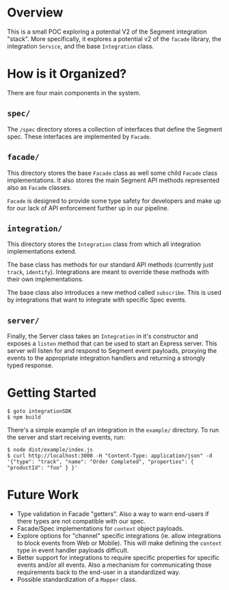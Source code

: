 # Overview
This is a small POC exploring a potential V2 of the Segment integration "stack". More specifically, it explores a potential v2 of the `facade` library, the integration `Service`, and the base `Integration` class.

# How is it Organized?
There are four main components in the system.

## `spec/`
The `/spec` directory stores a collection of interfaces that define the Segment spec. These interfaces are implemented by `Facade`.

## `facade/`
This directory stores the base `Facade` class as well some child `Facade` class implementations. It also stores the main Segment API methods represented also as `Facade` classes.

`Facade` is designed to provide some type safety for developers and make up for our lack of API enforcement further up in our pipeline.

## `integration/`
This directory stores the `Integration` class from which all integration implementations extend.

The base class has methods for our standard API methods (currently just `track`, `identify`). Integrations are meant to override these methods with their own implementations.

The base class also introduces a new method called `subscribe`. This is used by integrations that want to integrate with specific Spec events.

## `server/`
Finally, the Server class takes an `Integration` in it's constructor and exposes a `listen` method that can be used to start an Express server. This server will listen for and respond to Segment event payloads, proxying the events to the appropriate integration handlers and returning a strongly typed response.

# Getting Started
```
$ goto integrationSDK
$ npm build
```

There's a simple example of an integration in the `example/` directory. To run the server and start receiving events, run:

```
$ node dist/example/index.js
$ curl http://localhost:3000 -H "Content-Type: application/json" -d '{"type": "track", "name": "Order Completed", "properties": { "productId": "foo" } }'
```

# Future Work
- Type validation in Facade "getters". Also a way to warn end-users if there types are not compatible with our spec.
- Facade/Spec implementations for `context` object payloads.
- Explore options for "channel" specific integrations (ie. allow integrations to block events from Web or Mobile). This will make defining the `context` type in event handler payloads difficult.
- Better support for integrations to require specific properties for specific events and/or all events. Also a mechanism for communicating those requirements back to the end-user in a standardized way.
- Possible standardization of a `Mapper` class.
